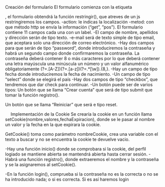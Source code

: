 Creación del formulario
El formulario comienza con la etiqueta

, el formulario obtendrá la función restringir(), que atreves de un js restringiremos los campos. -action: le indicas la localización -metod: con que método http se envía la información (“get”, ”pos”). El formulario contiene 11 campos cada una con un label. -El campo de nombre, apellidos y dirección serán de tipo texto. -e-mail será de texto simple de tipo email, que aceptara solo una dirección de correo electrónico. -Hay dos campos para que serán de tipo “password”, donde introduciremos la contraseña y habrá un segundo campo donde confirmaremos la contraseña. La contraseña deberá contener 8 o más caracteres por lo que deberá contener una letra mayúscula una minúscula un número y un valor alfanumérico obligatoriamente (?=.[A-Z])(?=.[a-z])(?=.*[\w]).{8,}. -Hay un campo de tipo fecha donde introduciremos la fecha de nacimiento. -Un campo de tipo “select” donde se elegirá el país -Hay dos campos de tipo “checkbox”, que tendremos que dar check para continuar. -Un botón puede ser de varios tipos:
Un botón que se llama “Crear cuenta” que será de tipo submit que tomar la función registro().

Un botón que se llama “Reiniciar” que será e tipo reset.

  Implementación de la Cookie
Se crearía la cookie en un función llama setCookie(nombre,valores,fechaExpiracion), donde se le pasar al nombre un valor y la fecha en la que expirara la cookie.

GetCookie() toma como parámetro nombreCookie, crea una variable con el texto a buscar y no se encuentra la cookie te devuelve vacio.

-Hay una función inicio() donde se comprobara si la cookie, del perfil logiado se mantiene abierta se mantendrá abierta hasta cerrar sesión. -Habrá una función registro(), donde extraeremos el nombre y la contraseña y se la asignaremos al setCookie().

-En la función login(), comprueba si la contraseña no es la correcta o no se ha introducido nada; o si es correcta. Si es así haremos login
